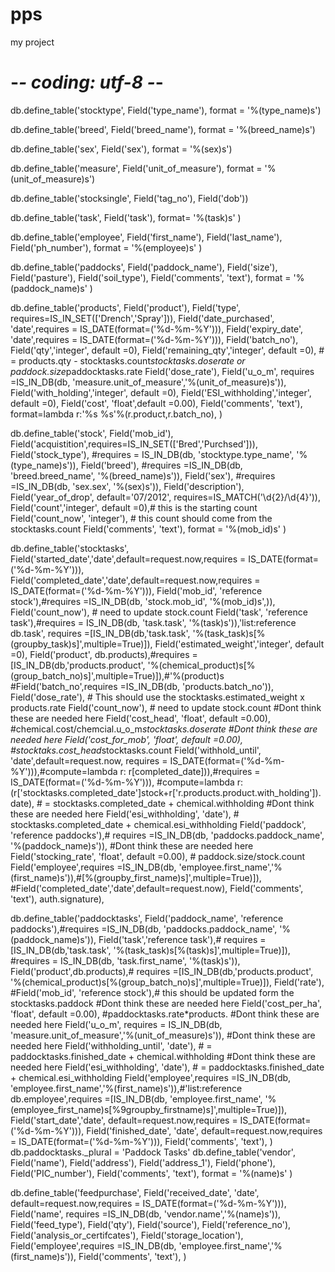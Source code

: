 # pps
my project
# -*- coding: utf-8 -*-
db.define_table('stocktype',
                Field('type_name'),
                format = '%(type_name)s')

db.define_table('breed',
                Field('breed_name'),
                format = '%(breed_name)s')

db.define_table('sex',
                Field('sex'),
                format = '%(sex)s')

db.define_table('measure',
                Field('unit_of_measure'),
                format = '%(unit_of_measure)s')

db.define_table('stocksingle',
                Field('tag_no'),
                Field('dob'))

db.define_table('task',
                Field('task'),
                format= '%(task)s'
                )

db.define_table('employee',
                Field('first_name'),
                Field('last_name'),
                Field('ph_number'),
                format = '%(employee)s'
                )

db.define_table('paddocks',
                Field('paddock_name'),
                Field('size'),
                Field('pasture'),
                Field('soil_type'),
                Field('comments', 'text'),
                format = '%(paddock_name)s'
                )

db.define_table('products',
                Field('product'),
                Field('type', requires=IS_IN_SET(['Drench','Spray'])),
                Field('date_purchased', 'date',requires = IS_DATE(format=('%d-%m-%Y'))),
                Field('expiry_date', 'date',requires = IS_DATE(format=('%d-%m-%Y'))),
                Field('batch_no'),
                Field('qty','integer', default =0),
                Field('remaining_qty','integer', default =0), # = products.qty - stocktasks.count*stocktasks.doserate or paddock.size*paddocktasks.rate
                Field('dose_rate'),
                Field('u_o_m', requires =IS_IN_DB(db, 'measure.unit_of_measure','%(unit_of_measure)s')),
                Field('with_holding','integer', default =0),
                Field('ESI_withholding','integer', default =0),
                Field('cost', 'float',default =0.00),
                Field('comments', 'text'),
                format=lambda r:'%s %s'%(r.product,r.batch_no),
                )

db.define_table('stock',
                Field('mob_id'),
                Field('acquistition',requires=IS_IN_SET(['Bred','Purchsed'])),
                Field('stock_type'), #requires = IS_IN_DB(db, 'stocktype.type_name', '%(type_name)s')),
                Field('breed'), #requires =IS_IN_DB(db, 'breed.breed_name', '%(breed_name)s')),
                Field('sex'), #requires =IS_IN_DB(db, 'sex.sex', '%(sex)s')),
                Field('description'),
                Field('year_of_drop', default='07/2012', requires=IS_MATCH('\d{2}/\d{4}')),
                Field('count','integer', default =0),# this is the starting count
                Field('count_now', 'integer'), # this count should come from the stocktasks.count
                Field('comments', 'text'),
                format = '%(mob_id)s'
                )

db.define_table('stocktasks',
                Field('started_date','date',default=request.now,requires = IS_DATE(format=('%d-%m-%Y'))),
                Field('completed_date','date',default=request.now,requires = IS_DATE(format=('%d-%m-%Y'))),
                Field('mob_id', 'reference stock'),#requires =IS_IN_DB(db, 'stock.mob_id', '%(mob_id)s',)),
                Field('count_now'), # need to update stock.count
                Field('task', 'reference task'),#requires = IS_IN_DB(db, 'task.task', '%(task)s')),'list:reference db.task', requires =[IS_IN_DB(db,'task.task', '%(task_task)s[%(groupby_task)s]',multiple=True)]),
                Field('estimated_weight','integer', default =0),
                Field('product', db.products),#requires =[IS_IN_DB(db,'products.product', '%(chemical_product)s[%(group_batch_no)s]',multiple=True)]),#'%(product)s
                #Field('batch_no',requires =IS_IN_DB(db, 'products.batch_no')),
                Field('dose_rate'), # This should use the stocktasks.estimated_weight x products.rate
                Field('count_now'), # need to update stock.count
                #Dont think these are needed here Field('cost_head', 'float', default =0.00), #chemical.cost/chemcial.u_o_m*stocktasks.doserate
                #Dont think these are needed here Field('cost_for_mob', 'float', default =0.00), #stocktaks.cost_head*stocktasks.count
                 Field('withhold_until', 'date',default=request.now, requires = IS_DATE(format=('%d-%m-%Y'))),#compute=lambda r: r[completed_date])),#requires = IS_DATE(format=('%d-%m-%Y'))),
                       #compute=lambda r: (r['stocktasks.completed_date']stock+r['r.products.product.with_holding']).date), # = stocktasks.completed_date + chemical.withholding
                #Dont think these are needed here Field('esi_withholding', 'date'), # stocktasks.completed_date + chemical.esi_withholding
                Field('paddock', 'reference paddocks'),# requires =IS_IN_DB(db, 'paddocks.paddock_name', '%(paddock_name)s')),
                #Dont think these are needed here Field('stocking_rate', 'float', default =0.00), # paddock.size/stock.count
                Field('employee',requires =IS_IN_DB(db, 'employee.first_name','%(first_name)s')),#[%(groupby_first_name)s]',multiple=True)]),
                #Field('completed_date','date',default=request.now),
                Field('comments', 'text'),
auth.signature),

db.define_table('paddocktasks',
                Field('paddock_name', 'reference paddocks'),#requires =IS_IN_DB(db, 'paddocks.paddock_name', '%(paddock_name)s')),
                Field('task','reference task'),# requires =[IS_IN_DB(db,'task.task', '%(task_task)s[%(task)s]',multiple=True)]), #requires = IS_IN_DB(db, 'task.first_name', '%(task)s')),
                Field('product',db.products),# requires =[IS_IN_DB(db,'products.product', '%(chemical_product)s[%(group_batch_no)s]',multiple=True)]),
                Field('rate'),
                #Field('mob_id', 'reference stock'),# this should be updated form the stocktasks.paddock
                #Dont think these are needed here Field('cost_per_ha', 'float', default =0.00), #paddocktasks.rate*products.
                #Dont think these are needed here Field('u_o_m', requires = IS_IN_DB(db, 'measure.unit_of_measure','%(unit_of_measure)s')),
                #Dont think these are needed here Field('withholding_until', 'date'), # = paddocktasks.finished_date + chemical.withholding
                #Dont think these are needed here Field('esi_withholding', 'date'), # = paddocktasks.finished_date + chemical.esi_withholding
                Field('employee',requires =IS_IN_DB(db, 'employee.first_name','%(first_name)s')),#'list:reference db.employee',requires =[IS_IN_DB(db, 'employee.first_name', '%(employee_first_name)s[%9groupby_firstname)s]',multiple=True)]),
                Field('start_date','date', default=request.now,requires = IS_DATE(format=('%d-%m-%Y'))),
                Field('finished_date', 'date', default=request.now,requires = IS_DATE(format=('%d-%m-%Y'))),
                Field('comments', 'text'),
                )
db.paddocktasks._plural = 'Paddock Tasks'
db.define_table('vendor',
                Field('name'),
                Field('address'),
                Field('address_1'),
                Field('phone'),
                Field('PIC_number'),
                Field('comments', 'text'),
                format = '%(name)s'
                )

db.define_table('feedpurchase',
                Field('received_date', 'date', default=request.now,requires = IS_DATE(format=('%d-%m-%Y'))),
                Field('name', requires =IS_IN_DB(db, 'vendor.name','%(name)s')),
                Field('feed_type'),
                Field('qty'),
                Field('source'),
                Field('reference_no'),
                Field('analysis_or_certifcates'),
                Field('storage_location'),
                Field('employee',requires =IS_IN_DB(db, 'employee.first_name','%(first_name)s')),
                Field('comments', 'text'),
                )
